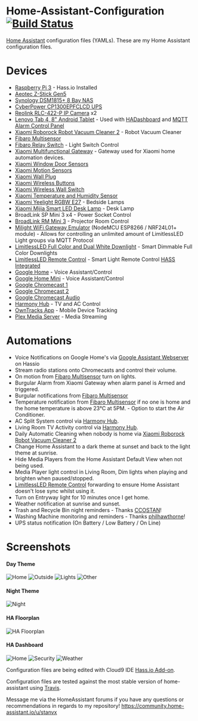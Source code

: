 # Home-Assistant-Configuration [![Build Status](https://travis-ci.org/stanvx/Home-Assistant-Configuration.svg?branch=master)](https://travis-ci.org/stanvx/Home-Assistant-Configuration)
[Home Assistant](https://home-assistant.io/) configuration files (YAMLs). These are my Home Assistant configuration files.

# Devices
* [Raspberry Pi 3](http://amzn.to/2nMYhkX) - Hass.io Installed
* [Aeotec Z-Stick Gen5](http://aeotec.com/z-wave-usb-stick)
* [Synology DSM1815+ 8 Bay NAS](https://www.synology.com/en-global/products/DS1817+)
* [CyberPower CP1300EPFCLCD UPS](https://www.cyberpower.com/vn/en/product/sku/CP1300EPFCLCD)
* [Reolink RLC-422-P IP Camera](https://reolink.com/product/rlc-422/) x2
* [Lenovo Tab 4, 8" Android Tablet](https://www3.lenovo.com/au/en/tablets-and-2-in-1s/android-tablets/Lenovo-TB-8504/p/ZZITZTATB08) - Used with [HADashboard](https://play.google.com/store/apps/details?id=de.ozerov.fully) and [MQTT Alarm Control Panel](https://play.google.com/store/apps/details?id=com.thanksmister.iot.mqtt.alarmpanel)
* [Xiaomi Roborock Robot Vacuum Cleaner 2](https://xiaomi-mi.com/appliances/xiaomi-mijia-roborock-robot-vacuum-cleaner-2-white) - Robot Vacuum Cleaner
* [Fibaro Multisensor](https://www.fibaro.com/en/products/motion-sensor)
* [Fibaro Relay Switch](https://www.fibaro.com/en/products/switches-2) - Light Switch Control
* [Xiaomi Multifunctional Gateway](https://www.gearbest.com/living-appliances/pp_344667.html) - Gateway used for Xiaomi home automation devices.
* [Xiaomi Window Door Sensors](https://www.gearbest.com/smart-light-bulb/pp_257677.html)
* [Xiaomi Motion Sensors](https://www.gearbest.com/smart-light-bulb/pp_257678.html)
* [Xiaomi Wall Plug](https://www.gearbest.com/living-appliances/pp_344666.html)
* [Xiaomi Wireless Buttons](https://www.gearbest.com/smart-light-bulb/pp_257679.html)
* [Xiaomi Wireless Wall Switch](https://www.gearbest.com/alarm-systems/pp_610095.html)
* [Xiaomi Temperature and Humidity Sensor](https://www.gearbest.com/living-appliances/pp_344665.html)
* [Xiaomi Yeelight RGBW E27](https://www.gearbest.com/smart-lighting/pp_361555.html) - Bedside Lamps
* [Xiaomi Mijia Smart LED Desk Lamp](http://www.gearbest.com/table-lamps/pp_363779.html) - Desk Lamp
* BroadLink SP Mini 3 x4 - Power Socket Control
* [BroadLink RM Mini 3](https://www.gearbest.com/living-appliances/pp_357329.html) - Projector Room Control
* [Milight WiFi Gateway Emulator](https://github.com/sidoh/esp8266_milight_hub) (NodeMCU ESP8266 / NRF24L01+ module) - Allows for controlling an unlimited amount of LimitlessLED Light groups via MQTT Protocol
* [LimitlessLED Full Color and Dual White Downlight](http://www.limitlessled.com/shop/mr16-rgbw-ww-cw-color-and-white-led) - Smart Dimmable Full Color Downlights
* [LimitlessLED Remote Control](http://www.limitlessled.com/shop/remote-control-for-rgb-ww-cw-color-led-lightbulbs) - Smart Light Remote Control [HASS Integrated](https://github.com/sidoh/esp8266_milight_hub/wiki/Using-Milight-Remote-with-HomeAssistant)
* [Google Home](https://store.google.com/product/google_home) - Voice Assistant/Control
* [Google Home Mini](https://store.google.com/product/google_home_mini) - Voice Assistant/Control
* [Google Chromecast 1](https://www.google.com.au/chromecast/tv/chromecast)
* [Google Chromecast 2](https://www.google.com.au/chromecast/tv/chromecast)
* [Google Chromecast Audio](https://www.google.com.au/intl/en_au/chromecast/audio)
* [Harmony Hub](https://www.logitech.com/en-us/product/harmony-hub?crid=60) - TV and AC Control
* [OwnTracks App](http://owntracks.org) - Mobile Device Tracking
* [Plex Media Server](https://plex.tv) - Media Streaming

# Automations
* Voice Notifications on Google Home's via [Google Assistant Webserver](https://community.home-assistant.io/t/community-hass-io-add-on-google-assistant-webserver-broadcast-messages-without-interrupting-music/37274) on Hassio
* Stream radio stations onto Chromecasts and control their volume.
* On motion from [Fibaro Multisensor](https://www.fibaro.com/en/products/motion-sensor) turn on lights.
* Burgular Alarm from Xiaomi Gateway when alarm panel is Armed and triggered.
* Burgular notifications from [Fibaro Multisensor](https://www.fibaro.com/en/products/motion-sensor)
* Temperature notification from [Fibaro Multisensor](https://www.fibaro.com/en/products/motion-sensor) if no one is home and the home temperature is above 23°C at 5PM. - Option to start the Air Conditioner.
* AC Split System control via [Harmony Hub](http://amzn.to/2n0jhG3).
* Living Room TV Activity control via [Harmony Hub](http://amzn.to/2n0jhG3).
* Daily Automatic Cleaning when nobody is home via [Xiaomi Roborock Robot Vacuum Cleaner 2](https://xiaomi-mi.com/appliances/xiaomi-mijia-roborock-robot-vacuum-cleaner-2-white)
* Change Home Assistant to a dark theme at sunset and back to the light theme at sunrise.
* Hide Media Players from the Home Assistant Default View when not being used.
* Media Player light control in Living Room, Dim lights when playing and brighten when paused/stopped.
* [LimitlessLED Remote Control](http://www.limitlessled.com/shop/remote-control-for-rgb-ww-cw-color-led-lightbulbs) forwarding to ensure Home Assistant doesn't lose sync whilst using it.
* Turn on Entryway light for 10 minutes once I get home.
* Weather notification at sunrise and sunset.
* Trash and Recycle Bin night reminders - Thanks [CCOSTAN](https://github.com/CCOSTAN/Home-AssistantConfig)!
* Washing Machine monitoring and reminders - Thanks [philhawthorne](https://philhawthorne.com/making-dumb-dishwashers-and-washing-machines-smart-alerts-when-the-dishes-and-clothes-are-cleaned/)!
* UPS status notification (On Battery / Low Battery / On Line)

# Screenshots
#### Day Theme
![Home](https://raw.githubusercontent.com/stanvx/Home-Assistant-Configuration/master/screenshots/HA1.PNG)
![Outside](https://raw.githubusercontent.com/stanvx/Home-Assistant-Configuration/master/screenshots/HA2.PNG)
![Lights](https://raw.githubusercontent.com/stanvx/Home-Assistant-Configuration/master/screenshots/HA3.PNG)
![Other](https://raw.githubusercontent.com/stanvx/Home-Assistant-Configuration/master/screenshots/HA4.PNG)
#### Night Theme
![Night](https://raw.githubusercontent.com/stanvx/Home-Assistant-Configuration/master/screenshots/HANIGHT.PNG)
#### HA Floorplan
![HA Floorplan](https://raw.githubusercontent.com/stanvx/Home-Assistant-Configuration/master/screenshots/HAFLOORPLAN.PNG)
#### HA Dashboard
![Home](https://raw.githubusercontent.com/stanvx/Home-Assistant-Configuration/master/screenshots/HADashboardHome.jpeg)
![Security](https://raw.githubusercontent.com/stanvx/Home-Assistant-Configuration/master/screenshots/HADashboardSecurity.jpeg)
![Weather](https://raw.githubusercontent.com/stanvx/Home-Assistant-Configuration/master/screenshots/HADashboardWeather.jpeg)

Configuration files are being edited with Cloud9 IDE [Hass.io Add-on](https://github.com/hassio-addons/addon-ide).

Configuration files are tested against the most stable version of home-assistant using [Travis](https://travis-ci.org/stanvx/Home-Assistant-Configuration).

Message me via the HomeAssistant forums if you have any questions or recommendations in regards to my repository! https://community.home-assistant.io/u/stanvx

